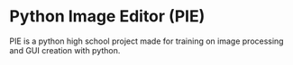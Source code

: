 # Python Image Editor (PIE)

PIE is a python high school project made for training on image processing and
GUI creation with python.

